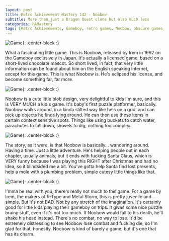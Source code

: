 ```yaml
---
layout: post
title: Retro Achievement Mastery 142 - Noobow
subtitle: More than just a Dragon Quest clone but also much less
categories: RAMastery
tags: [Retro Achievements, Gameboy, retro games, Noobow, obscure games, Reviews]
---
```



![Game](https://imgur.com/U62kR40.png){: .center-block :}

What a fascinating little game. This is Noobow, released by Irem in 1992 on the Gameboy exclusively in Japan. It's actually a licensed game, based on a short-lived chocolate mascot. So short lived, in fact, that very little information can be found about him on the English speaking internet, except for this game. This is what Noobow is. He's eclipsed his license, and become something far, far more.

![Game](https://imgur.com/vozmFwg.png){: .center-block :}

Noobow is a cute little blob design, very delightful to kids I'm sure, and this is VERY MUCH a kid's game. It's baby's first puzzle platformer, basically. Noobow walks around, in a kinda stilted way like he's on a grid, and can pick up objects he finds lying around. He can then use these items in certain context sensitive spots. Things like using buckets to catch water, parachutes to fall down, shovels to dig, nothing too complex.

![Game](https://imgur.com/z0jBm2C.png){: .center-block :}

The story, as it were, is that Noobow is basically... wandering around. Having a time. Just a little adventure. He's helping people out in each chapter, usually animals, but it ends with fucking Santa Claus, which is VERY funny because I was playing this RIGHT after Christmas and had no idea, so it blindsided me a bit. You've gotta help Santa find lost presents, help a mole with a plumbing problem, simple cutesy little things like that.

![Game](https://imgur.com/yhwBrtD.png){: .center-block :}

I'mma be real with you, there's really not much to this game. For a game by Irem, the makers of R-Type and Metal Storm, this is pretty juvenile and simple. But it's not BAD. Not by any stretch of the imagination. It's certainly good for little kids playing their gameboy on trips. It gives some nice puzzle brainy stuff, even if it's not too much. If Noobow would fall to his death, he'll shake his head instead. There's no combat, no way to lose. It'd be extremely distressing to see Noobow lose combat and fucking die, so I'm glad for that, honestly. Noobow is kind of barely a game, but it's one that has its charm.